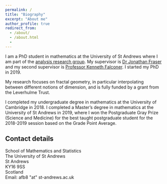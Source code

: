 ```yaml
---
permalink: /
title: "Biography"
excerpt: "About me"
author_profile: true
redirect_from:
  - /about/
  - /about.html
  -
---
```


I am a PhD student in mathematics at the University of St Andrews where I am part of the [analysis research group](http://www.mcs.st-andrews.ac.uk/pg/pure/Analysis/). My supervisor is [Dr Jonathan Fraser](http://www.mcs.st-andrews.ac.uk/~jmf32/) and my second supervisor is [Professor Kenneth Falconer](http://www.mcs.st-and.ac.uk/~kenneth/). I started my PhD in 2019. 

My research focuses on fractal geometry, in particular interpolating between different notions of dimension, and is fully funded by a grant from the Leverhulme Trust. 

I completed my undergraduate degree in mathematics at the University of Cambridge in 2018. I completed a Master’s degree in mathematics at the University of St Andrews in 2019, where I won the Postgraduate Gray Prize (Science and Medicine) for the best taught postgraduate student for the 2018-2019 session based on the Grade Point Average. 

## Contact details

School of Mathematics and Statistics  
The University of St Andrews  
St Andrews  
KY16 9SS  
Scotland  
Email: afb8 "at" st-andrews.ac.uk
